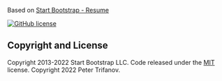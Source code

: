 Based on [Start Bootstrap - Resume](https://startbootstrap.com/theme/resume/)

[![GitHub license](https://img.shields.io/badge/license-MIT-blue.svg)](https://raw.githubusercontent.com/petertrr/petertrr.github.io/master/LICENSE)

## Copyright and License

Copyright 2013-2022 Start Bootstrap LLC. Code released under the [MIT](https://github.com/StartBootstrap/startbootstrap-resume/blob/master/LICENSE) license.
Copyright 2022 Peter Trifanov.
